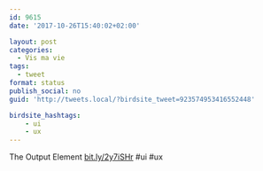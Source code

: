 ```yaml
---
id: 9615
date: '2017-10-26T15:40:02+02:00'

layout: post
categories:
  - Vis ma vie
tags:
  - tweet
format: status
publish_social: no
guid: 'http://tweets.local/?birdsite_tweet=923574953416552448'

birdsite_hashtags:
    - ui
    - ux
---
```


The Output Element [bit.ly/2y7iSHr](http://bit.ly/2y7iSHr) #ui #ux